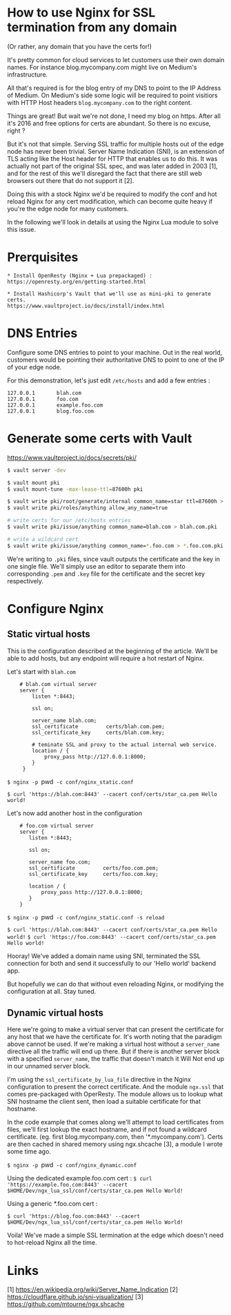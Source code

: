 How to use Nginx for SSL termination from any domain
====================================================

(Or rather, any domain that you have the certs for!)

It's pretty common for cloud services to let customers use their own
domain names. For instance blog.mycompany.com might live on Medium's
infrastructure.

All that's required is for the blog entry of my DNS to point to the IP
Address of Medium. On Medium's side some logic will be required to
point visitiors with HTTP Host headers `blog.mycompany.com` to the
right content.

Things are great! But wait we're not done, I need my blog on
https. After all it's 2016 and free options for certs are abundant. So
there is no excuse, right ?

But it's not that simple. Serving SSL traffic for multiple hosts out
of the edge node has never been trivial. Server Name Indication (SNI),
is an extension of TLS acting like the Host header for HTTP that
enables us to do this. It was actually not part of the original SSL
spec, and was later added in 2003 [1], and for the rest of this we'll
disregard the fact that there are still web browsers out there that do
not support it [2].

Doing this with a stock Nginx we'd be required to modify the conf and
hot reload Nginx for any cert modification, which can become quite
heavy if you're the edge node for many customers.

In the following we'll look in details at using the Nginx Lua module
to solve this issue.

Prerquisites
============

    * Install OpenResty (Nginx + Lua prepackaged) :
    https://openresty.org/en/getting-started.html

    * Install Hashicorp's Vault that we'll use as mini-pki to generate certs.
    https://www.vaultproject.io/docs/install/index.html


DNS Entries
===========

Configure some DNS entries to point to your machine. Out in the real
world, customers would be pointing their authoritative DNS to point to
one of the IP of your edge node.

For this demonstration, let's just edit `/etc/hosts` and add a few entries :

```
127.0.0.1       blah.com
127.0.0.1       foo.com
127.0.0.1       example.foo.com
127.0.0.1       blog.foo.com
```


Generate some certs with Vault
==============================
https://www.vaultproject.io/docs/secrets/pki/

```sh
$ vault server -dev

$ vault mount pki
$ vault mount-tune -max-lease-ttl=87600h pki

$ vault write pki/root/generate/internal common_name=star ttl=87600h > star_ca.pub.pki
$ vault write pki/roles/anything allow_any_name=true

# write certs for our /etc/hosts entries
$ vault write pki/issue/anything common_name=blah.com > blah.com.pki

# write a wildcard cert
$ vault write pki/issue/anything common_name=*.foo.com > *.foo.com.pki
```

We're writing to `.pki` files, since vault outputs the certificate and
the key in one single file. We'll simply use an editor to separate
them into corresponding `.pem` and `.key` file for the certificate and
the secret key respectively.


Configure Nginx
===============

Static virtual hosts
--------------------

This is the configuration described at the beginning of the article.
We'll be able to add hosts, but any endpoint will require a hot
restart of Nginx.

Let's start with `blah.com`

```
    # blah.com virtual server
    server {
        listen *:8443;

        ssl on;

        server_name blah.com;
        ssl_certificate         certs/blah.com.pem;
        ssl_certificate_key     certs/blah.com.key;

        # teminate SSL and proxy to the actual internal web service.
        location / {
            proxy_pass http://127.0.0.1:8000;
        }
     }
```

`$ nginx -p `pwd` -c conf/nginx_static.conf`

`$ curl 'https://blah.com:8443' --cacert conf/certs/star_ca.pem
Hello world!
`

Let's now add another host in the configuration

```
    # foo.com virtual server
    server {
       listen *:8443;

       ssl on;

       server_name foo.com;
       ssl_certificate         certs/foo.com.pem;
       ssl_certificate_key     certs/foo.com.key;

       location / {
           proxy_pass http://127.0.0.1:8000;
       }
    }
```

`$ nginx -p `pwd` -c conf/nginx_static.conf -s reload`

`$ curl 'https://blah.com:8443' --cacert conf/certs/star_ca.pem
Hello world!`
`$ curl 'https://foo.com:8443' --cacert conf/certs/star_ca.pem
Hello world!
`

Hooray! We've added a domain name using SNI, terminated the SSL
connection for both and send it successfully to our 'Hello world'
backend app.

But hopefully we can do that without even reloading Nginx, or
modifying the configuration at all. Stay tuned.

Dynamic virtual hosts
---------------------

Here we're going to make a virtual server that can present the
certificate for any host that we have the certificate for. It's worth
noting that the paradigm above cannot be used. If we're making a
virtual host without a `server_name` directive all the traffic will
end up there. But if there is another server block with a specified
`server_name`, the traffic that doesn't match it Will Not end up in
our unnamed server block.

I'm using the `ssl_certificate_by_lua_file` directive in the Nginx
configuration to present the correct certificate. And the module
`ngx.ssl` that comes pre-packaged with OperResty. The module allows us
to lookup what SNI hostname the client sent, then load a suitable
certificate for that hostname.

In the code example that comes along we'll attempt to load
certificates from files, we'll first lookup the exact hostname, and if
not found a wildcard certificate. (eg. first blog.mycompany.com, then
'*.mycompany.com'). Certs are then cached in shared memory using
ngx.shcache [3], a module I wrote some time ago.

`$ nginx -p `pwd` -c conf/nginx_dynamic.conf`

Using the dedicated example.foo.com cert :
`$ curl 'https://example.foo.com:8443' --cacert $HOME/Dev/ngx_lua_ssl/conf/certs/star_ca.pem
Hello World!`

Using a generic *.foo.com cert :

`$ curl 'https://blog.foo.com:8443' --cacert $HOME/Dev/ngx_lua_ssl/conf/certs/star_ca.pem
Hello World!`

Voila! We've made a simple SSL termination at the edge which doesn't
need to hot-reload Nginx all the time.


Links
=====

[1] https://en.wikipedia.org/wiki/Server_Name_Indication
[2] https://cloudflare.github.io/sni-visualization/
[3] https://github.com/mtourne/ngx.shcache
